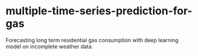 # multiple-time-series-prediction-for-gas
Forecasting long term residential gas consumption with deep learning model on incomplete weather data.
